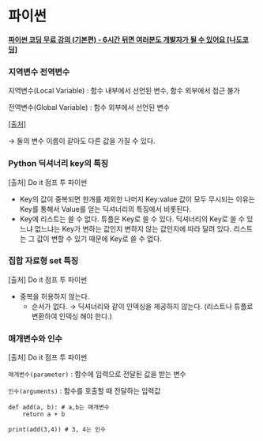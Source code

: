 # 파이썬

**[파이썬 코딩 무료 강의 (기본편) - 6시간 뒤면 여러분도 개발자가 될 수 있어요 [나도코딩]](https://www.youtube.com/watch?v=kWiCuklohdY&t=9520s)**

### 지역변수 전역변수

지역변수(Local Variable) : 함수 내부에서 선언된 변수, 함수 외부에서 접근 불가

전역변수(Global Variable) : 함수 외부에서 선언된 변수

[[출처]](https://www.codingfactory.net/10401)

→ 둘의 변수 이름이 같아도 다른 값을 가질 수 있다. 

### Python 딕셔너리 key의 특징

[출처] Do it 점프 투 파이썬

- Key의 값이 중복되면 한개를 제외한 나머지 Key:value 값이 모두 무시되는 이유는 Key를 통해서 Value를 얻는 딕셔너리의 특징에서 비롯된다.
- Key에 리스트는 쓸 수 없다. 튜플은 Key로 쓸 수 있다. 딕셔너리의 Key로 쓸 수 있느냐 없느냐는 Key가 변하는 값인지 변하지 않는 값인지에 따라 달려 있다. 리스트는 그 값이 변할 수 있기 때문에 Key로 쓸 수 없다.

### 집합 자료형 set 특징

[출처] Do it 점프 투 파이썬

- 중복을 허용하지 않는다.
    - 순서가 없다. → 딕셔너리와 같이 인덱싱을 제공하지 않는다. (리스트나 튜플로 변환하여 인덱싱 해야 한다.)

### 매개변수와 인수

[출처] Do it 점프 투 파이썬

`매개변수(parameter)` : 함수에 입력으로 전달된 값을 받는 변수

`인수(arguments)` : 함수를 호출할 때 전달하는 입력값

```
def add(a, b): # a,b는 매개변수
	return a + b

print(add(3,4)) # 3, 4는 인수